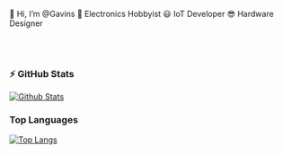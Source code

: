 👋 Hi, I’m @Gavins 
👀 Electronics Hobbyist
😃 IoT Developer
😎 Hardware Designer


\
&nbsp;
  ### ⚡ GitHub Stats

  [![Github Stats](https://github-readme-stats.vercel.app/api?username=GavinsMJ&show_icons=true&hide_border=false&theme=radical)](https://github.com/anuraghazra/github-readme-stats)

  ### Top Languages
[![Top Langs](https://github-readme-stats.vercel.app/api/top-langs/?username=GavinsMJ&langs_count=10&layout=compact&theme=radical)](https://github.com/anuraghazra/github-readme-stats)


<!---
GavinsMJ/GavinsMJ is a ✨ special ✨ repository because its `README.md` (this file) appears on your GitHub profile.
You can click the Preview link to take a look at your changes.
--->
